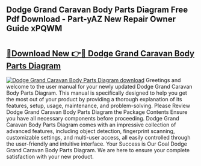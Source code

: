 ## Dodge Grand Caravan Body Parts Diagram Free Pdf Download - Part-yAZ New Repair Owner Guide xPQWM

# <h2><a href="http://dftsml5.blite.top/?on=Dodge+Grand+Caravan+Body+Parts+Diagram">🔗Download New 👉🔴 Dodge Grand Caravan Body Parts Diagram</a></h2>

[![Dodge Grand Caravan Body Parts Diagram download](https://i.imgur.com/lujVjoI.png)](http://dftsml5.blite.top/?on=Dodge+Grand+Caravan+Body+Parts+Diagram)
Greetings and welcome to the user manual for your newly updated Dodge Grand Caravan Body Parts Diagram. This manual is specifically designed to help you get the most out of your product by providing a thorough explanation of its features, setup, usage, maintenance, and problem-solving. Please Review Dodge Grand Caravan Body Parts Diagram the Package Contents Ensure you have all necessary components before proceeding. Dodge Grand Caravan Body Parts Diagram comes with an impressive collection of advanced features, including object detection, fingerprint scanning, customizable settings, and multi-user access, all easily controlled through the user-friendly and intuitive interface. Your Success is Our Goal Dodge Grand Caravan Body Parts Diagram. We are here to ensure your complete satisfaction with your new product.
